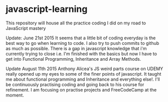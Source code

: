 # javascript-learning
This repository will house all the practice coding I did on my road to JavaScript mastery

Update: June 21st 2015
It seems that a little bit of coding everyday is the best way to go when learning to code. I also try to push commits to github as much as possible. 
There is a gap in javascript knowledge that i'm currently trying to close i.e. I'm finished with the basics but now I have to get into Functional Programming, Inheritance and Array Methods. 

Update August 11th 2015
Anthony Alicea's JS weird parts course on UDEMY really opened up my eyes to some of the finer points of javascript. It taught me about functional programming and Inheritance and everything else!. I'll be continuously practising coding and going back to his course for refinement. I am focusing on practise projects and FreeCodeCamp at the moment.
